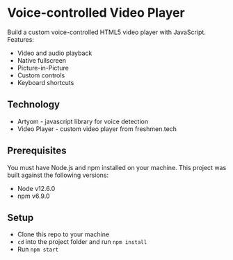 # Voice-controlled Video Player

Build a custom voice-controlled HTML5 video player with JavaScript. Features:

- Video and audio playback
- Native fullscreen
- Picture-in-Picture
- Custom controls
- Keyboard shortcuts

## Technology

- Artyom - javascript library for voice detection
- Video Player - custom video player from freshmen.tech

## Prerequisites

You must have Node.js and npm installed on your machine. This project was built against the following versions:

- Node v12.6.0
- npm v6.9.0

## Setup

- Clone this repo to your machine
- `cd` into the project folder and run `npm install`
- Run `npm start`
